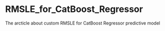 # RMSLE_for_CatBoost_Regressor
The arcticle about custom RMSLE for CatBoost Regressor predictive model

